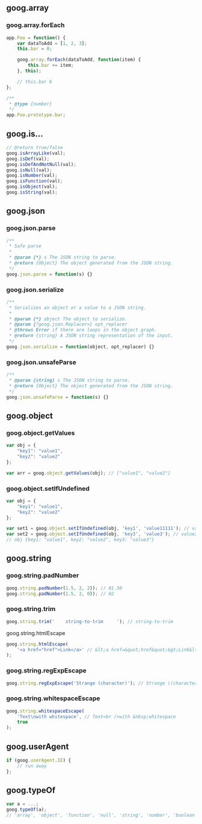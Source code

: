 ## goog.array
### goog.array.forEach
```javascript
app.Foo = function() {
	var dataToAdd = [1, 2, 3];
	this.bar = 0;

	goog.array.forEach(dataToAdd, function(item) {
		this.bar += item;
	}, this);

	// this.bar 6
};

/**
 * @type {number}
 */
app.Foo.prototype.bar;
```


## goog.is...
```javascript
// @return true/false
goog.isArrayLike(val);
goog.isDef(val);
goog.isDefAndNotNull(val);
goog.isNull(val);
goog.isNumber(val);
goog.isFunction(val);
goog.isObject(val);
goog.isString(val);
```

## goog.json

### goog.json.parse
```javascript
/**
 * Safe parse
 *
 * @param {*} s The JSON string to parse.
 * @return {Object} The object generated from the JSON string.
 */
goog.json.parse = function(s) {}
```

### goog.json.serialize
```javascript
/**
 * Serializes an object or a value to a JSON string.
 *
 * @param {*} object The object to serialize.
 * @param {?goog.json.Replacer=} opt_replacer
 * @throws Error if there are loops in the object graph.
 * @return {string} A JSON string representation of the input.
 */
goog.json.serialize = function(object, opt_replacer) {}
```

### goog.json.unsafeParse
```javascript
/**
 * @param {string} s The JSON string to parse.
 * @return {Object} The object generated from the JSON string.
 */
goog.json.unsafeParse = function(s) {}
```

## goog.object

### goog.object.getValues
```javascript
var obj = {
	"key1": "value1",
	"key2": "value2"
};

var arr = goog.object.getValues(obj); // ["value1", "value2"]
```

### goog.object.setIfUndefined
```javascript
var obj = {
	"key1": "value1",
	"key2": "value2"
};

var set1 = goog.object.setIfUndefined(obj, 'key1', 'value11111'); // value1
var set2 = goog.object.setIfUndefined(obj, 'key3', 'value3'); // value3
// obj {key1: "value1", key2: "value2", key3: "value3"}
```

## goog.string

### goog.string.padNumber
```javascript
goog.string.padNumber(1.5, 2, 2)); // 01.50
goog.string.padNumber(1.5, 2, 0)); // 02
```

### goog.string.trim
```javascript
goog.string.trim('    string-to-trim     '); // string-to-trim
```

goog.string.htmlEscape
```javascript
goog.string.htmlEscape(
	'<a href="href">Link</a>' // &lt;a href=&quot;href&quot;&gt;Link&lt;/a&gt;
);

```

### goog.string.regExpEscape
```javascript
goog.string.regExpEscape('Strange (character)'); // Strange \(character\)
```

### goog.string.whitespaceEscape
```javascript
goog.string.whitespaceEscape(
	'Text\nwith whitespace', // Text<br />with &nbsp;whitespace
	true
);
```

## goog.userAgent
```javascript
if (goog.userAgent.IE) {
	// run away
};
```

## goog.typeOf
```javascript
var a = ...;
goog.typeOf(a);
// 'array', 'object', 'function', 'null', 'string', 'number', 'boolean', 'undefined'
```

